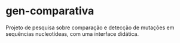# gen-comparativa
Projeto de pesquisa sobre comparação e detecção de mutações em sequências nucleotídeas, com uma interface didática.
